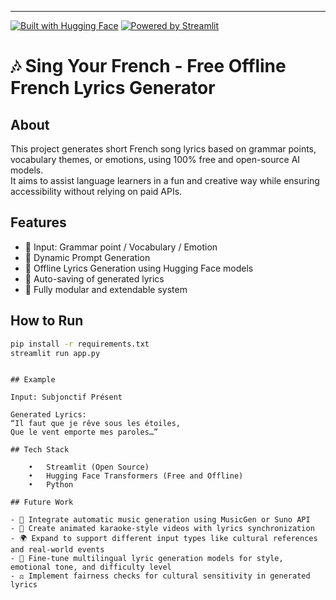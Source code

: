 ---

[![Built with Hugging Face](https://img.shields.io/badge/Built%20with-Hugging%20Face-yellow)](https://huggingface.co/)
[![Powered by Streamlit](https://img.shields.io/badge/Powered%20by-Streamlit-ff4b4b)](https://streamlit.io/)

# 🎶 Sing Your French - Free Offline French Lyrics Generator

## About

This project generates short French song lyrics based on grammar points, vocabulary themes, or emotions, using 100% free and open-source AI models.  
It aims to assist language learners in a fun and creative way while ensuring accessibility without relying on paid APIs.

## Features

- 🎼 Input: Grammar point / Vocabulary / Emotion
- 📝 Dynamic Prompt Generation
- 🎤 Offline Lyrics Generation using Hugging Face models
- 💾 Auto-saving of generated lyrics
- 🎯 Fully modular and extendable system

## How to Run

```bash
pip install -r requirements.txt
streamlit run app.py
```

```

## Example

Input: Subjonctif Présent

Generated Lyrics:
“Il faut que je rêve sous les étoiles,
Que le vent emporte mes paroles…”

## Tech Stack

    •	Streamlit (Open Source)
    •	Hugging Face Transformers (Free and Offline)
    •	Python

## Future Work

- 🎵 Integrate automatic music generation using MusicGen or Suno API
- 🎥 Create animated karaoke-style videos with lyrics synchronization
- 🌍 Expand to support different input types like cultural references and real-world events
- 🧠 Fine-tune multilingual lyric generation models for style, emotional tone, and difficulty level
- ⚖️ Implement fairness checks for cultural sensitivity in generated lyrics
```
